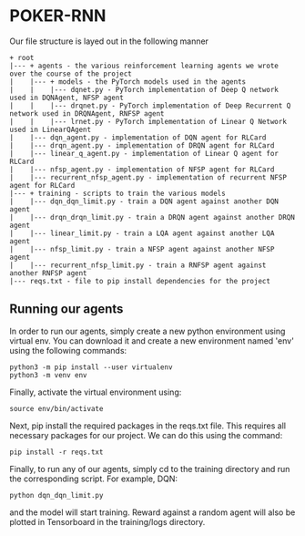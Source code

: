 # POKER-RNN

Our file structure is layed out in the following manner

```
+ root
|--- + agents - the various reinforcement learning agents we wrote over the course of the project
|    |--- + models - the PyTorch models used in the agents
|    |    |--- dqnet.py - PyTorch implementation of Deep Q network used in DQNAgent, NFSP agent
|    |    |--- drqnet.py - PyTorch implementation of Deep Recurrent Q network used in DRQNAgent, RNFSP agent
|    |    |--- lrnet.py - PyTorch implementation of Linear Q Network used in LinearQAgent
|    |--- dqn_agent.py - implementation of DQN agent for RLCard
|    |--- drqn_agent.py - implementation of DRQN agent for RLCard
|    |--- linear_q_agent.py - implementation of Linear Q agent for RLCard
|    |--- nfsp_agent.py - implementation of NFSP agent for RLCard
|    |--- recurrent_nfsp_agent.py - implementation of recurrent NFSP agent for RLCard
|--- + training - scripts to train the various models
|    |--- dqn_dqn_limit.py - train a DQN agent against another DQN agent
|    |--- drqn_drqn_limit.py - train a DRQN agent against another DRQN agent
|    |--- linear_limit.py - train a LQA agent against another LQA agent
|    |--- nfsp_limit.py - train a NFSP agent against another NFSP agent
|    |--- recurrent_nfsp_limit.py - train a RNFSP agent against another RNFSP agent
|--- reqs.txt - file to pip install dependencies for the project
```

## Running our agents
In order to run our agents, simply create a new python environment using virtual env. You can download it and create a new environment named 'env' using the following commands:

```
python3 -m pip install --user virtualenv
python3 -m venv env
```

Finally, activate the virtual environment using:

```
source env/bin/activate
```


Next, pip install the required packages in the reqs.txt file. This requires all necessary packages for our project. We can do this using the command:

```
pip install -r reqs.txt
```

Finally, to run any of our agents, simply cd to the training directory and run the corresponding script. For example, DQN:

```
python dqn_dqn_limit.py
```

and the model will start training. Reward against a random agent will also be plotted in Tensorboard in the training/logs directory.
